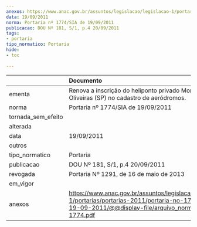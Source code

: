 ```yaml
---
anexos: https://www.anac.gov.br/assuntos/legislacao/legislacao-1/portarias/portarias-2011/portaria-no-1774-sia-de-19-09-2011/@@display-file/arquivo_norma/PA2011-1774.pdf
data: 19/09/2011
norma: Portaria nº 1774/SIA de 19/09/2011
publicacao: DOU Nº 181, S/1, p.4 20/09/2011
tags:
- portaria
tipo_normatico: Portaria
hide: 
- toc 
 
---
```


|                    | Documento                                                                                                                                                         |
|:-------------------|:------------------------------------------------------------------------------------------------------------------------------------------------------------------|
| ementa             | Renova a inscrição do heliponto privado Monte das Oliveiras (SP) no cadastro de aeródromos.                                                                       |
| norma              | Portaria nº 1774/SIA de 19/09/2011                                                                                                                                |
| tornada_sem_efeito |                                                                                                                                                                   |
| alterada           |                                                                                                                                                                   |
| data               | 19/09/2011                                                                                                                                                        |
| outros             |                                                                                                                                                                   |
| tipo_normatico     | Portaria                                                                                                                                                          |
| publicacao         | DOU Nº 181, S/1, p.4 20/09/2011                                                                                                                                   |
| revogada           | Portaria Nº 1291, de 16 de maio de 2013                                                                                                                           |
| em_vigor           |                                                                                                                                                                   |
| anexos             | https://www.anac.gov.br/assuntos/legislacao/legislacao-1/portarias/portarias-2011/portaria-no-1774-sia-de-19-09-2011/@@display-file/arquivo_norma/PA2011-1774.pdf |